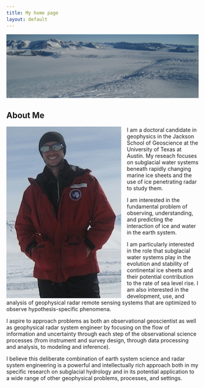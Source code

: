 ```yaml
---
title: My home page
layout: default
---
```


![Alt text](/images/ice.jpg)

## About Me

<div style="float: left;margin:0px 15px 0px 0px;"><img src="/images/picture.jpg" /> </div>

I am a doctoral candidate in geophysics in the Jackson School of Geoscience at the 
University of Texas at Austin.  My reseach focuses on subglacial water systems beneath rapidly changing marine ice sheets and the use of ice penetrating radar to study them.  

I am interested in the fundamental problem of observing, understanding, and predicting 
the interaction of ice and water in the earth system.  

I am particularly interested in the role that subglacial water systems play in the evolution and stability of continental ice sheets and their potential contribution to the rate of sea level rise. I am also interested in the development, use, and analysis of geophysical radar remote sensing systems that are optimized to observe hypothesis-specific phenomena.  

I aspire to approach problems as both an observational geoscientist as well as geophysical radar system engineer by focusing on the flow of information and uncertainty through each step of the observational science processes (from instrument and survey design, through data processing and analysis, to modeling and inference). 

I believe this deliberate combination of earth system science and radar system engineering is a powerful and intellectually rich approach both in my specific research on subglacial hydrology and in its potential application to a wide range of other geophysical problems, processes, and settings. 